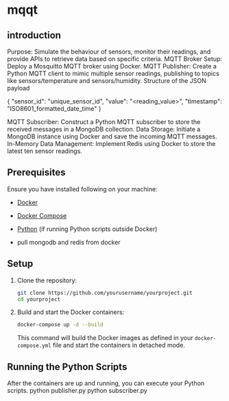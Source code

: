 # mqqt

## introduction
Purpose: Simulate the behaviour of sensors, monitor their readings, and provide APIs to retrieve data based on specific criteria.
MQTT Broker Setup: Deploy a Mosquitto MQTT broker using Docker.
MQTT Publisher: Create a Python MQTT client to mimic multiple sensor readings, publishing to topics like sensors/temperature and sensors/humidity.
Structure of the JSON payload

{ "sensor_id": "unique_sensor_id", "value": "<reading_value>", "timestamp": "ISO8601_formatted_date_time" }

MQTT Subscriber: Construct a Python MQTT subscriber to store the received messages in a MongoDB collection.
Data Storage: Initiate a MongoDB instance using Docker and save the incoming MQTT messages.
In-Memory Data Management: Implement Redis using Docker to store the latest ten sensor readings.

## Prerequisites

Ensure you have installed following on your machine:
- [Docker](https://www.docker.com/get-started)
- [Docker Compose](https://docs.docker.com/compose/install/)
- [Python](https://www.python.org/downloads/) (if running Python scripts outside Docker)

- pull mongodb and redis from docker


## Setup

1. Clone the repository:

    ```bash
    git clone https://github.com/yourusername/yourproject.git
    cd yourproject
    ```

2. Build and start the Docker containers:

    ```bash
    docker-compose up -d --build
    ```

    This command will build the Docker images as defined in your `docker-compose.yml` file and start the containers in detached mode.

## Running the Python Scripts

After the containers are up and running, you can execute your Python scripts.
python publisher.py
python subscriber.py

